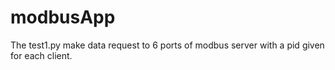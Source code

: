 # modbusApp
The test1.py make data request to 6 ports of modbus server with a pid given for each client. 